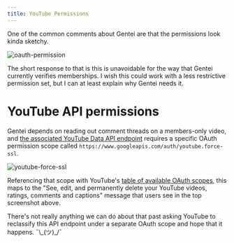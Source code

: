 ```yaml
---
title: YouTube Permissions
---
```


One of the common comments about Gentei are that the permissions look kinda sketchy.

![oauth-permission](/assets/oauth-permissions.png)

The short response to that is this is unavoidable for the way that Gentei currently verifies memberships. I wish this could work with a less restrictive permission set, but I can at least explain why Gentei needs it.

# YouTube API permissions

Gentei depends on reading out comment threads on a members-only video, and [the associated YouTube Data API endpoint](https://developers.google.com/youtube/v3/docs/commentThreads/list) requires a specific OAuth permission scope called `https://www.googleapis.com/auth/youtube.force-ssl`.

![youtube-force-ssl](/assets/youtube-force-ssl.png)

Referencing that scope with YouTube's [table of available OAuth scopes](https://developers.google.com/youtube/v3/guides/auth/server-side-web-apps#identify-access-scopes), this maps to the "See, edit, and permanently delete your YouTube videos, ratings, comments and captions" message that users see in the top screenshot above.

There's not really anything we can do about that past asking YouTube to reclassify this API endpoint under a separate OAuth scope and hope that it happens. ¯\\\_(ツ)_/¯
